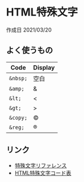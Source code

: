 # HTML特殊文字

作成日 2021/03/20

## よく使うもの

| Code     | Display |
| -------- | ------- |
| `&nbsp;` | 空白    |
| `&amp;`  | &       |
| `&lt;`   | <       |
| `&gt;`   | >       |
| `&copy;` | ©       |
| `&reg;`  | ®       |

## リンク

- [特殊文字リファレンス](http://www.htmq.com/text/)
- [HTML特殊文字コード表](http://www.shurey.com/js/labo/character.html)
